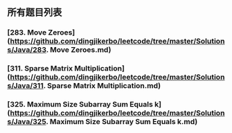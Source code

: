 所有题目列表
------

### [**283. Move Zeroes**](https://github.com/dingjikerbo/leetcode/tree/master/Solutions/Java/283. Move Zeroes.md)
### [**311. Sparse Matrix Multiplication**](https://github.com/dingjikerbo/leetcode/tree/master/Solutions/Java/311. Sparse Matrix Multiplication.md)
### [**325. Maximum Size Subarray Sum Equals k**](https://github.com/dingjikerbo/leetcode/tree/master/Solutions/Java/325. Maximum Size Subarray Sum Equals k.md)